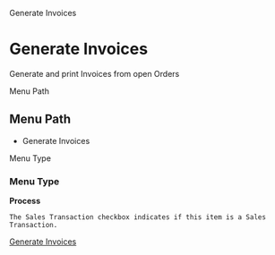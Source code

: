 
Generate Invoices
# Generate Invoices


Generate and print Invoices from open Orders

Menu Path
## Menu Path



- Generate Invoices

Menu Type
### Menu Type

**Process**

```
The Sales Transaction checkbox indicates if this item is a Sales Transaction.
```

[Generate Invoices](../../functional-guide/process/process-c_invoice_generate.md)